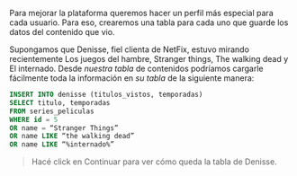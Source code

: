 Para mejorar la plataforma queremos hacer un perfil más especial para cada usuario. Para eso, crearemos una tabla para cada uno que guarde los datos del contenido que vio. 

Supongamos que Denisse, fiel clienta de NetFix, estuvo mirando recientemente Los juegos del hambre, Stranger things, The walking dead y El internado. Desde _nuestra tabla_ de contenidos podríamos cargarle fácilmente toda la información en _su tabla_ de la siguiente manera:

``` sql
INSERT INTO denisse (titulos_vistos, temporadas)
SELECT titulo, temporadas
FROM series_peliculas 
WHERE id = 5 
OR name = “Stranger Things” 
OR name LIKE “the walking dead” 
OR name LIKE “%internado%”
```

> Hacé click en Continuar para ver cómo queda la tabla de Denisse.


<div
  class='mu-sql-table'
  data-name='series_peliculas'
  data-columns='[{"name": "id_contenido", "pk": true}, "titulo", "temporadas", "puntaje"]'
  data-rows='[
    [1, "Stranger things", 2, 10], 
    [2, "The walking dead, 8, 7.9],
    [3, "Breaking bad", 5, 9.7],
    [4, "IT", "NULL", 9.3],
    [5, "Los juegos del hambre, "NULL", 8.9],
    [6, "Better call Saul", 3, 9.5],
    [7, "The Flash", 3, 8.0],
    [8, "El internado", 7, 7.5]
  ]'>
</div>


<div
  class='mu-sql-table'
  data-name='denisse'
  data-columns='[{"name": "id_visto", "pk": true}, "titulo_visto", "temporadas"]'
  data-rows='[
    [1, "Breaking bad", 5],
    [2, "IT", "NULL"],
    [3, "The Flash", 3]
  ]'>
</div>
